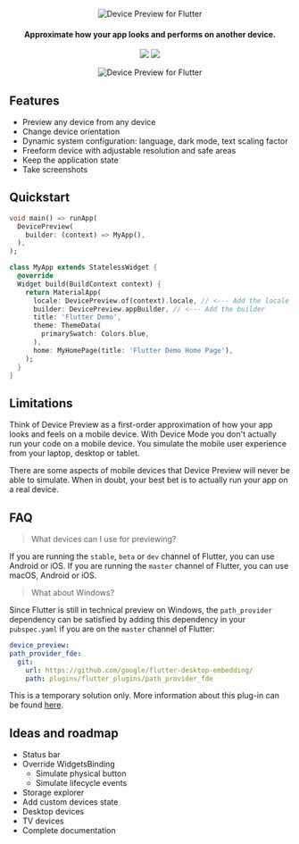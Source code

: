 <p align="center">
  <img src="https://github.com/aloisdeniel/flutter_device_preview/raw/master/logo.png" alt="Device Preview for Flutter" />
</p>

<h4 align="center">Approximate how your app looks and performs on another device.</h4>

<p align="center">
  <a href="https://pub.dartlang.org/packages/device_preview"><img src="https://img.shields.io/pub/v/device_preview.svg"></a>
  <a href="https://www.buymeacoffee.com/aloisdeniel">
    <img src="https://img.shields.io/badge/$-donate-ff69b4.svg?maxAge=2592000&amp;style=flat">
  </a>
</p>

<p align="center">
  <img src="https://github.com/aloisdeniel/flutter_device_preview/raw/master/device_preview.gif" alt="Device Preview for Flutter" />
</p>

## Features

* Preview any device from any device
* Change device orientation
* Dynamic system configuration: language, dark mode, text scaling factor
* Freeform device with adjustable resolution and safe areas
* Keep the application state
* Take screenshots

## Quickstart

```dart
void main() => runApp(
  DevicePreview(
    builder: (context) => MyApp(),
  ),
);

class MyApp extends StatelessWidget {
  @override
  Widget build(BuildContext context) {
    return MaterialApp(
      locale: DevicePreview.of(context).locale, // <--- Add the locale
      builder: DevicePreview.appBuilder, // <--- Add the builder
      title: 'Flutter Demo',
      theme: ThemeData(
        primarySwatch: Colors.blue,
      ),
      home: MyHomePage(title: 'Flutter Demo Home Page'),
    );
  }
}
```

## Limitations

Think of Device Preview as a first-order approximation of how your app looks and feels on a mobile device. With Device Mode you don't actually run your code on a mobile device. You simulate the mobile user experience from your laptop, desktop or tablet.

There are some aspects of mobile devices that Device Preview will never be able to simulate. When in doubt, your best bet is to actually run your app on a real device.

## FAQ

> What devices can I use for previewing?

If you are running the `stable`, `beta` or `dev` channel of Flutter, you can use Android or iOS.
If you are running the `master` channel of Flutter, you can use macOS, Android or iOS.

> What about Windows?

Since Flutter is still in technical preview on Windows, the `path_provider` dependency can be satisfied by adding this dependency in your `pubspec.yaml` if you are on the `master` channel of Flutter:

```yaml
device_preview:
path_provider_fde:
  git:
    url: https://github.com/google/flutter-desktop-embedding/
    path: plugins/flutter_plugins/path_provider_fde
```
This is a temporary solution only. More information about this plug-in can be found [here](https://github.com/google/flutter-desktop-embedding/blob/master/plugins/flutter_plugins/README.md).

## Ideas and roadmap

* Status bar
* Override WidgetsBinding
  * Simulate physical button
  * Simulate lifecycle events
* Storage explorer
* Add custom devices state
* Desktop devices
* TV devices
* Complete documentation
